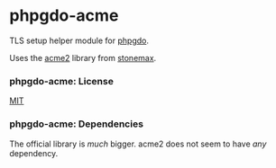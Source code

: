# phpgdo-acme

TLS setup helper module for [phpgdo](https://github.com/gizmore/phpgdo).

Uses the [acme2](https://github.com/stonemax/acme2)
library from
[stonemax](https://github.com/stonemax).

### phpgdo-acme: License

[MIT](https://github.com/acmephp/acmephp/blob/master/LICENSE)

### phpgdo-acme: Dependencies

The official library is *much* bigger.
acme2 does not seem to have *any* dependency.
